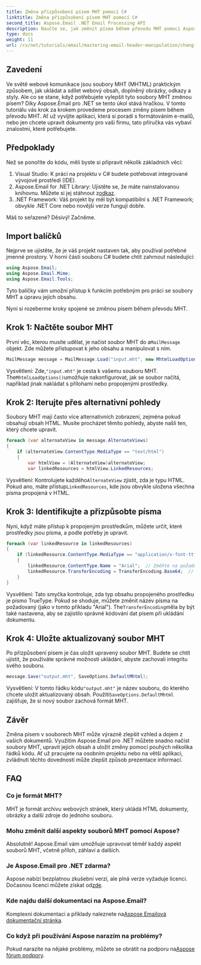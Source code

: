 ```yaml
---
title: Změna přizpůsobení písem MHT pomocí C#
linktitle: Změna přizpůsobení písem MHT pomocí C#
second_title: Aspose.Email .NET Email Processing API
description: Naučte se, jak změnit písma během převodu MHT pomocí Aspose.Email pro .NET. Pro snadné přizpůsobení postupujte podle tohoto podrobného průvodce.
type: docs
weight: 11
url: /cs/net/tutorials/email/mastering-email-header-manipulation/changing-mht-font-customization/
---
```

## Zavedení

Ve světě webové komunikace jsou soubory MHT (MHTML) praktickým způsobem, jak ukládat a sdílet webový obsah, doplněný obrázky, odkazy a styly. Ale co se stane, když potřebujete vylepšit tyto soubory MHT změnou písem? Díky Aspose.Email pro .NET se tento úkol stává hračkou. V tomto tutoriálu vás krok za krokem provedeme procesem změny písem během převodu MHT. Ať už vyvíjíte aplikaci, která si poradí s formátováním e-mailů, nebo jen chcete upravit dokumenty pro vaši firmu, tato příručka vás vybaví znalostmi, které potřebujete.

## Předpoklady

Než se ponoříte do kódu, měli byste si připravit několik základních věcí:

1. Visual Studio: K práci na projektu v C# budete potřebovat integrované vývojové prostředí (IDE).
2.  Aspose.Email for .NET Library: Ujistěte se, že máte nainstalovanou knihovnu. Můžete si jej stáhnout z[odkaz](https://releases.aspose.com/email/net/).
3. .NET Framework: Váš projekt by měl být kompatibilní s .NET Framework; obvykle .NET Core nebo novější verze fungují dobře.

Máš to seřazené? Děsivý! Začněme.

## Import balíčků

Nejprve se ujistěte, že je váš projekt nastaven tak, aby používal potřebné jmenné prostory. V horní části souboru C# budete chtít zahrnout následující:

```csharp
using Aspose.Email;
using Aspose.Email.Mime;
using Aspose.Email.Tools;
```

Tyto balíčky vám umožní přístup k funkcím potřebným pro práci se soubory MHT a úpravu jejich obsahu.

Nyní si rozeberme kroky spojené se změnou písem během převodu MHT.

## Krok 1: Načtěte soubor MHT

 První věc, kterou musíte udělat, je načíst soubor MHT do a`MailMessage` objekt. Zde můžete přistupovat k jeho obsahu a manipulovat s ním.

```csharp
MailMessage message = MailMessage.Load("input.mht", new MhtmlLoadOptions());
```

 Vysvětlení: Zde,`"input.mht"` je cesta k vašemu souboru MHT. The`MhtmlLoadOptions()`umožňuje nakonfigurovat, jak se soubor načítá, například jinak nakládat s přílohami nebo propojenými prostředky.

## Krok 2: Iterujte přes alternativní pohledy

Soubory MHT mají často více alternativních zobrazení, zejména pokud obsahují obsah HTML. Musíte procházet těmito pohledy, abyste našli ten, který chcete upravit.

```csharp
foreach (var alternateView in message.AlternateViews)
{
    if (alternateView.ContentType.MediaType == "text/html")
    {
        var htmlView = (AlternateView)alternateView;
        var linkedResources = htmlView.LinkedResources;
```

 Vysvětlení: Kontrolujete každého`AlternateView` zjistit, zda je typu HTML. Pokud ano, máte přístup`LinkedResources`, kde jsou obvykle uložena všechna písma propojená v HTML.

## Krok 3: Identifikujte a přizpůsobte písma

Nyní, když máte přístup k propojeným prostředkům, můžete určit, které prostředky jsou písma, a podle potřeby je upravit.

```csharp
foreach (var linkedResource in linkedResources)
{
    if (linkedResource.ContentType.MediaType == "application/x-font-ttf")
    {
        linkedResource.ContentType.Name = "Arial";  // Změňte na požadované písmo
        linkedResource.TransferEncoding = TransferEncoding.Base64;  // Ujistěte se, že je správně zakódován
    }
}
```

 Vysvětlení: Tato smyčka kontroluje, zda typ obsahu propojeného prostředku je písmo TrueType. Pokud se shoduje, můžete změnit název písma na požadovaný (jako v tomto příkladu "Arial"). The`TransferEncoding`měla by být také nastavena, aby se zajistilo správné kódování dat písem při ukládání dokumentu.

## Krok 4: Uložte aktualizovaný soubor MHT

Po přizpůsobení písem je čas uložit upravený soubor MHT. Budete se chtít ujistit, že používáte správné možnosti ukládání, abyste zachovali integritu svého souboru.

```csharp
message.Save("output.mht", SaveOptions.DefaultMhtml);
```

 Vysvětlení: V tomto řádku kódu`"output.mht"` je název souboru, do kterého chcete uložit aktualizovaný obsah. Použití`SaveOptions.DefaultMhtml` zajišťuje, že si nový soubor zachová formát MHT.

## Závěr

Změna písem v souborech MHT může výrazně zlepšit vzhled a dojem z vašich dokumentů. Využitím Aspose.Email pro .NET můžete snadno načíst soubory MHT, upravit jejich obsah a uložit změny pomocí pouhých několika řádků kódu. Ať už pracujete na osobním projektu nebo na větší aplikaci, zvládnutí těchto dovedností může zlepšit způsob prezentace informací.

## FAQ

### Co je formát MHT?
MHT je formát archivu webových stránek, který ukládá HTML dokumenty, obrázky a další zdroje do jednoho souboru.

### Mohu změnit další aspekty souborů MHT pomocí Aspose?
Absolutně! Aspose.Email vám umožňuje upravovat téměř každý aspekt souborů MHT, včetně příloh, záhlaví a dalších.

### Je Aspose.Email pro .NET zdarma?
 Aspose nabízí bezplatnou zkušební verzi, ale plná verze vyžaduje licenci. Dočasnou licenci můžete získat od[zde](https://purchase.aspose.com/temporary-license/).

### Kde najdu další dokumentaci na Aspose.Email?
 Komplexní dokumentaci a příklady naleznete na[Aspose Emailová dokumentační stránka](https://reference.aspose.com/email/net/).

### Co když při používání Aspose narazím na problémy?
 Pokud narazíte na nějaké problémy, můžete se obrátit na podporu na[Aspose fórum podpory](https://forum.aspose.com/c/email/12/).